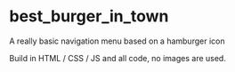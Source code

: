# best_burger_in_town
A really basic navigation menu based on a hamburger icon

Build in HTML / CSS / JS and all code, no images are used.

